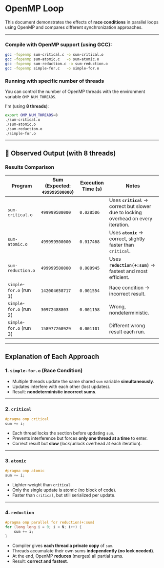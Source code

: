 # OpenMP Loop

This document demonstrates the effects of **race conditions** in parallel loops using OpenMP and compares different synchronization approaches.

---

### Compile with OpenMP support (using GCC):

```bash
gcc -fopenmp sum-critical.c -o sum-critical.o
gcc -fopenmp sum-atomic.c   -o sum-atomic.o
gcc -fopenmp sum-reduction.c -o sum-reduction.o
gcc -fopenmp simple-for.c   -o simple-for.o
```

### Running with specific number of threads

You can control the number of OpenMP threads with the environment variable `OMP_NUM_THREADS`.

I'm (using **8 threads**):

```bash
export OMP_NUM_THREADS=8
./sum-critical.o
./sum-atomic.o
./sum-reduction.o
./simple-for.o
```

---

## 🔎 Observed Output (with 8 threads)

### Results Comparison

| Program                | Sum (Expected: `499999500000`) | Execution Time (s) | Notes                                                                                |
| ---------------------- | ------------------------------ | ------------------ | ------------------------------------------------------------------------------------ |
| `sum-critical.o`       | `499999500000`                 | `0.028506`         | Uses **`critical`** → correct but slower due to locking overhead on every iteration. |
| `sum-atomic.o`         | `499999500000`                 | `0.017468`         | Uses **`atomic`** → correct, slightly faster than `critical`.                        |
| `sum-reduction.o`      | `499999500000`                 | `0.000945`         | Uses **`reduction(+:sum)`** → fastest and most efficient.                            |
| `simple-for.o` (run 1) | `142004658717`                 | `0.001554`         | Race condition → incorrect result.                                                   |
| `simple-for.o` (run 2) | `30972488803`                  | `0.001158`         | Wrong, nondeterministic.                                                             |
| `simple-for.o` (run 3) | `158977260929`                 | `0.001101`         | Different wrong result each run.                                                     |

---

## Explanation of Each Approach

### 1. `simple-for.o` (Race Condition)

- Multiple threads update the same shared `sum` variable **simultaneously**.
- Updates interfere with each other (lost updates).
- Result: **nondeterministic incorrect sums**.

---

### 2. `critical`

```c
#pragma omp critical
sum += i;
```

- Each thread locks the section before updating `sum`.
- Prevents interference but forces **only one thread at a time** to enter.
- Correct result but **slow** (lock/unlock overhead at each iteration).

---

### 3. `atomic`

```c
#pragma omp atomic
sum += i;
```

- Lighter-weight than `critical`.
- Only the single update is atomic (no block of code).
- Faster than `critical`, but still serialized per update.

---

### 4. `reduction`

```c
#pragma omp parallel for reduction(+:sum)
for (long long i = 0; i < N; i++) {
    sum += i;
}
```

- Compiler gives **each thread a private copy** of `sum`.
- Threads accumulate their own sums **independently (no lock needed)**.
- At the end, OpenMP **reduces** (merges) all partial sums.
- Result: **correct and fastest**.
